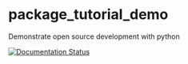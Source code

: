 # package_tutorial_demo
Demonstrate open source development with python

[![Documentation Status](https://readthedocs.org/projects/package-tutorial-demo/badge/?version=latest)](https://package-tutorial-demo.readthedocs.io/en/latest/?badge=latest)
